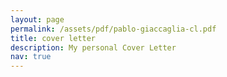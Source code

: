 ```yaml
---
layout: page
permalink: /assets/pdf/pablo-giaccaglia-cl.pdf
title: cover letter
description: My personal Cover Letter
nav: true
---
```


